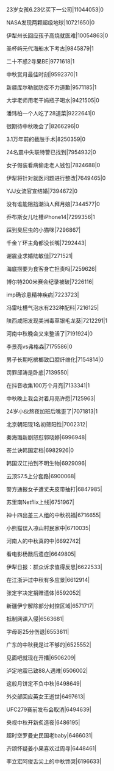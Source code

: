 23岁女孩6.23亿买下一公司|11044053|0

NASA发现两颗超级地球|10721650|0

伊犁州长回应孩子高烧就医难|10054863|0

圣杯屿元代海船水下考古|9845879|1

二十不惑2寻果BE|9771618|1

中秋赏月最佳时刻|9592370|1

新疆库尔勒就防疫不力道歉|9571185|1

大学老师用老干妈瓶子喝水|9421505|0

潘玮柏一个人吃了28道菜|9222641|0

很期待中秋晚会了|8266296|0

3.1万年前的截肢手术|8250359|0

24名震中失联特警已找到|7954932|0

女子假装看病偷走老人钱包|7824688|0

伊犁将针对就医问题进行整改|7649465|0

YJJ女流官宣结婚|7394672|0

没有谁能阻挡潮汕人拜月娘|7344577|0

乔布斯女儿吐槽iPhone14|7299356|1

踩到臭屁虫的小猫咪|7296867|

千金丫环主角都没长嘴|7292443|

谢震业求婚陆敏佳|7271521|

海底捞要为食客身亡担责吗|7259626|

博尔特200米赛会纪录被破|7226116|

imp确诊患精神疾病|7223723|

冯雷吐槽气泡水有232种配料|7216125|

陕西咸阳发现美洲毒草银毛龙葵|7212291|1

河南中秋晚会又来整活了|7191924|0

李景亮vs弗格森|7175586|0

男子长期吃槟榔致口腔纤维化|7154814|0

罚罪邱涛是卧底|7139550|

在抖音收集100万个月亮|7133341|1

中秋晚上我会对着月亮许愿|7125963|

24岁小伙熬夜加班后嘴歪了|7071813|1

北京朝阳现1名初筛阳性|7002312|

秦海璐新剧怒怼郭晓婷|6996948|

苍兰诀韩国定档|6982926|0

韩国汉江拍到不明生物|6929096|

云顶S7.5上分套路|6900068|

警方通报女子遭丈夫皮带抽打|6847985|

苏里南Netflix上线|6751967|

神十四出差三人组的中秋祝福|6716655|

小熊猫误入凉山村民家中|6710035|

河南人的中秋真的中|6692742|

看电影杨戬后遗症|6649805|

伊犁日报：群众诉求值得反思|6622533|

在江浙沪过中秋有多应景|6612914|

张定宇决定捐赠遗体|6592052|

新疆伊宁解除部分封控区域|6571717|

抵制网课入侵|6563681|

字母哥25分伤退|6553611|

广东的中秋我是过不够的|6525552|

见面吧就现在开播|6506209|

泸定地震已致88人遇难|6506002|

这般月饼定不负中秋|6498649|

外交部回应英女王逝世|6497613|

UFC279赛前发布会取消|6494639|

央视中秋开新炙造夜|6486195|

超时空罗曼史民国老baby|6466031|

齐颂怀疑姜小果喜欢过周寻|6448461|

李立宏阿俊舌尖上的中秋馋哭|6196633|

